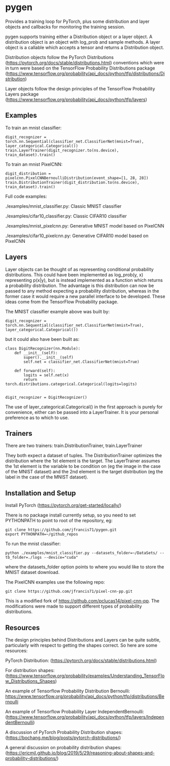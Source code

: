 # pygen
Provides a training loop for PyTorch, plus some distribution and layer objects and callbacks for monitoring the training session.

pygen supports training either a Distribution object or a layer object. A distribution object is an object with log_prob and sample methods. A layer object is a callable which accepts a tensor and returns a Distribution object.

Distribution objects follow the PyTorch Distributions (https://pytorch.org/docs/stable/distributions.html) conventions which were in turn were based on the TensorFlow Probability Distributions package (https://www.tensorflow.org/probability/api_docs/python/tfp/distributions/Distribution)

Layer objects follow the design principles of the TensorFlow Probability Layers package (https://www.tensorflow.org/probability/api_docs/python/tfp/layers)


## Examples

To train an mnist classifier:

```
digit_recognizer = torch.nn.Sequential(classifier_net.ClassifierNet(mnist=True), layer_categorical.Categorical())
train.LayerTrainer(digit_recognizer.to(ns.device), train_dataset).train()
```

To train an mnist PixelCNN:

```
digit_distribution = pixelcnn.PixelCNNBernoulliDistribution(event_shape=[1, 28, 28])
train.DistributionTrainer(digit_distribution.to(ns.device), train_dataset).train()
```

Full code examples:

./examples/mnist_classifier.py: Classic MNIST classifier

./examples/cifar10_classifier.py: Classic CIFAR10 classifier

./examples/mnist_pixelcnn.py: Generative MNIST model based on PixelCNN

./examples/cifar10_pixelcnn.py: Generative CIFAR10 model based on PixelCNN

## Layers

Layer objects can be thought of as representing conditional probability distributions. This could have been implemented as log_prob(y, x) representing p(x|y), but is instead implemented as a function which returns a probability distribution. The advantage is this distribution can now be passed to any method expecting a probability distribution, whereas in the former case it would require a new parallel interface to be developed.
These ideas come from the TensorFlow Probability package.

The MNIST classifier example above was built by:
```
digit_recognizer = torch.nn.Sequential(classifier_net.ClassifierNet(mnist=True), layer_categorical.Categorical())
```
but it could also have been built as:
```
class DigitRecognizer(nn.Module):
    def __init__(self):
        super().__init__(self)
        self.net = classifier_net.ClassifierNet(mnist=True)

    def forward(self):
        logits = self.net(x)
        return torch.distributions.categorical.Categorical(logits=logits)


digit_recognizer = DigitRecognizer()
```
The use of layer_categorical.Categorical() in the first approach is purely for convenience, either can be passed into a LayerTrainer. It is your personal preference as to which to use.

## Trainers

There are two trainers: train.DistributionTrainer, train.LayerTrainer

They both expect a dataset of tuples. The DistributionTrainer optimizes the distribution where the 1st element is the target. The LayerTrainer assumes the 1st element is the variable to be condition on (eg the image in the case of the MNIST dataset) and the 2nd element is the target distribution (eg the label in the case of the MNIST dataset).

## Installation and Setup

Install PyTorch (https://pytorch.org/get-started/locally/)

There is no package install currently setup, so you need to set PYTHONPATH to point to root of the repository, eg:

```
git clone https://github.com/jfrancis71/pygen.git
export PYTHONPATH=~/github_repos
```

To run the mnist classifier:

```python ./examples/mnist_classifier.py --datasets_folder=~/DataSets/ --tb_folder=./logs --device="cuda"```

where the datasets_folder option points to where you would like to store the MNIST dataset download.

The PixelCNN examples use the following repo:
```
git clone https://github.com/jfrancis71/pixel-cnn-pp.git
```
This is a modified fork of https://github.com/pclucas14/pixel-cnn-pp. The modifications were made to support different types of probability distributions.

## Resources

The design principles behind Distributions and Layers can be quite subtle, particularly with respect to getting the shapes correct.
So here are some resources:

PyTorch Distribution:
(https://pytorch.org/docs/stable/distributions.html)

For distribution shapes:
(https://www.tensorflow.org/probability/examples/Understanding_TensorFlow_Distributions_Shapes)

An example of Tensorflow Probability Distribution Bernoulli:
https://www.tensorflow.org/probability/api_docs/python/tfp/distributions/Bernoulli

An example of Tensorflow Probability Layer IndependentBernoulli:
(https://www.tensorflow.org/probability/api_docs/python/tfp/layers/IndependentBernoulli)

A discussion of PyTorch Probability Distribution shapes:
(https://bochang.me/blog/posts/pytorch-distributions/)

A general discussion on probability distribution shapes:
(https://ericmjl.github.io/blog/2019/5/29/reasoning-about-shapes-and-probability-distributions/)
